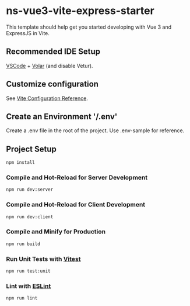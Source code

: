 # ns-vue3-vite-express-starter

This template should help get you started developing with Vue 3 and ExpressJS in Vite.

## Recommended IDE Setup

[VSCode](https://code.visualstudio.com/) + [Volar](https://marketplace.visualstudio.com/items?itemName=Vue.volar) (and disable Vetur).

## Customize configuration

See [Vite Configuration Reference](https://vitejs.dev/config/).

## Create an Environment '/.env'

Create a .env file in the root of the project. Use .env-sample for reference.

## Project Setup

```sh
npm install
```

### Compile and Hot-Reload for Server Development

```sh
npm run dev:server
```

### Compile and Hot-Reload for Client Development

```sh
npm run dev:client
```

### Compile and Minify for Production

```sh
npm run build
```

### Run Unit Tests with [Vitest](https://vitest.dev/)

```sh
npm run test:unit
```

### Lint with [ESLint](https://eslint.org/)

```sh
npm run lint
```
